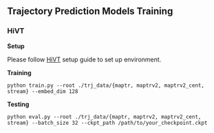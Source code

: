 ## Trajectory Prediction Models Training

### HiVT 

**Setup**

Please follow [HiVT](https://github.com/ZikangZhou/HiVT) setup guide to set up environment.

**Training**

```
python train.py --root ./trj_data/{maptr, maptrv2, maptrv2_cent, stream} --embed_dim 128
```
**Testing**

```
python eval.py --root ./trj_data/{maptr, maptrv2, maptrv2_cent, stream} --batch_size 32 --ckpt_path /path/to/your_checkpoint.ckpt

```
